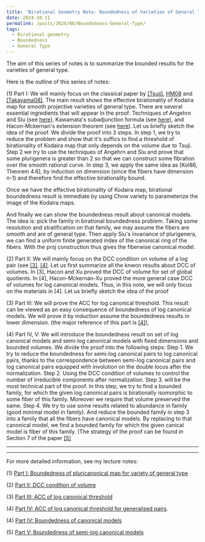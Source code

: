 ```yaml
---
title: 'Birational Geometry Note: Boundedness of Varieties of General Type'
date: 2024-10-11
permalink: /posts/2024/08/Boundedness-General-Type/
tags:
  - Birational geometry
  - Boundedness
  - General Type
---
```


The aim of this series of notes is to summarize the bounded results for the varieties of general type. 

Here is the outline of this series of notes:

(1) Part I: We will mainly focus on the classical paper by [[Tsuji]](), [HM08](https://link.springer.com/article/10.1007/s00222-006-0504-1) and [[Takayama08]](https://link.springer.com/article/10.1007/s00222-006-0503-2). The main result shows the effective birationality of Kodaira map for smooth projective varieties of general type. There are several essential ingredients that will appear in the proof: Techniques of Angehrn and Siu (see [here](https://yilimath.github.io/posts/2024/08/Theorem-of-Angehrn-and-Siu/)), Kawamata's subadjunction formula (see [here]()), and Hacon-Mckernan's extension theorem (see [here]()). Let us briefly sketch the idea of the proof. We divide the proof into 3 steps. In step 1, we try to reduce the problem and show that it's suffics to find a threshold of birationality of Kodaira map that only depends on the volume due to Tsuji. Step 2 we try to use the techniques of Angehrn and Siu and prove that some plurigenera is greater than 2 so that we can construct some fibration over the smooth rational curve. In step 3, we apply the same idea as [Kol86, Theorem 4.6], by induction on dimension (since the fibers have dimension n-1) and therefore find the effective birationality bound.

Once we have the effective birationality of Kodaira map, birational boundedness result is immediate by using Chow variety to parameterize the image of the Kodaira maps.

And finally we can show the boundedness result about canonical models. The idea is: pick the family in birational boundedness problem. Taking some resolution and stratification on that family, we may assume the fibers are smooth and are of general type. Then apply Siu's invariance of plurigenera, we can find a uniform finite generated index of the canonical ring of the fibers. With the proj construction thus gives the fiberwise canonical model.


(2) Part II: We will mainly focus on the DCC condition on volume of a log pair (see [[3]](https://annals.math.princeton.edu/2013/177-3/p06), [[4]](https://annals.math.princeton.edu/2014/180-2/p03). Let us first summarize all the knwon results about DCC of volumes. In [3], Hacon and Xu proved the DCC of volume for set of global quotients. In [4], Hacon-Mckernan-Xu proved the more general case DCC of volumes for log canonical models. Thus, in this note, we will only focus on the materials in [4]. Let us briefly sketch the idea of the proof 


(3) Part III: We will prove the ACC for log canonical threshold. This result can be viewed as an easy consequence of boundedness of log canonical models. We will prove it by induction assume the boundedness results in lower dimension. (the major reference of this part is [[4]](https://annals.math.princeton.edu/2014/180-2/p03)),

(4) Part IV, V: We will introduce the boundedness result on set of log canonical models and semi-log canonical models with fixed dimensions and bounded volumes. We divide the proof into the following steps: Step 1. We try to reduce the boundedness for semi-log canonical pairs to log canonical pairs, thanks to the correspondence between semi-log canonical pairs and log canonical pairs equipped with involution on the double locus after the normalization. Step 2. Using the DCC condition of volumes to control the number of irreducible components after normalization. Step 3. will be the most technical part of the proof. In this step, we try to find a bounded family, for which the given log canonical pairs is birationally isomorphic to some fiber of this family. Moreover we require that volume preserved the same. Step 4. We try to use some results related to abundance in family (good minimal model in family). And reduce the bounded family in step 3 into a family that all the fibers have canonical models. By replacing to that canonical model, we find a bounded family for which the given canical model is fiber of this family. (The strategy of the proof can be found in Section 7 of the paper [[5]](https://ems.press/journals/jems/articles/15330)


---
---

For more detailed information, see my lecture notes:

(1) [Part I: Boundedness of pluricanonical map for variety of general type](https://yilimath.github.io/files/Birational/BoundednessGeneralType/DCCVolume.pdf)

(2) [Part II: DCC condition of volume](https://yilimath.github.io/files/Birational/BoundednessGeneralType/DCCVolume.pdf)

(3) [Part III: ACC of log canonical threshold](https://yilimath.github.io/files/Birational/BoundednessGeneralType/ACCLCT.pdf)

(4) [Part IV: ACC of log canonical threshold for generalised pairs]().

(4) [Part IV: Boundedness of canonical models](https://yilimath.github.io/files/Birational/BoundednessGeneralType/BoundedCanonicalModel.pdf)

(5) [Part V: Boundedness of semi-log canonical models](https://yilimath.github.io/files/Birational/BoundednessGeneralType/BoundedSLCM.pdf)
